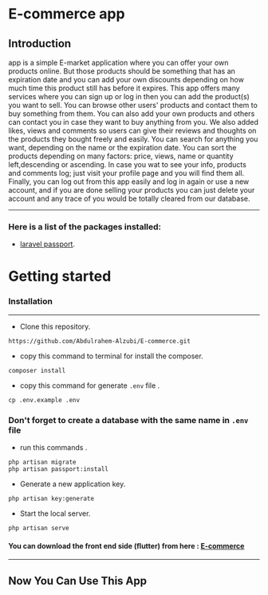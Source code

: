 # E-commerce app
## Introduction
app is a simple E-market application where you can offer your own products online.
But those products should be something that has an expiration date and you can add your own discounts depending on how much time this product still has before it expires.
This app offers many services where you can sign up or log in then you can add the product(s) you want to sell.
You can browse other users' products and contact them to buy something from them.
You can also add your own products and others can contact you in case they want to buy anything from you.
We also added likes, views and comments so users can give their reviews and thoughts on the products they bought freely and easily.
You can search for anything you want, depending on the name or the expiration date.
You can sort the products depending on many factors:  price, views, name or quantity left,descending or ascending.
In case you wat to see your info, products and comments log; just visit your profile page and you will find them all.
Finally, you can log out from this app easily and log in again or use a new account, and if you are done selling your products you can just delete your account and any trace of you would be totally cleared from our database.
<hr> 

### Here is a list of the packages installed:
- [laravel passport](https://laravel.com/docs/9.x/passport).

# Getting started
### Installation
<hr> 


- Clone this repository.
```
https://github.com/Abdulrahem-Alzubi/E-commerce.git
```

- copy this command to terminal for install the composer.
```
composer install
```
- copy this command for generate <code>.env</code> file .
```
cp .env.example .env 
```
### Don't forget to create a database with the same name in <code>.env</code> file
- run this commands .
``` 
php artisan migrate
php artisan passport:install
```
- Generate a new application key.
```
php artisan key:generate
```
- Start the local server.
```
php artisan serve 
```
#### You can download the front end side (flutter) from here : [E-commerce](https://github.com/Bisher01/E-commerce)
<hr>

## Now You Can Use This App 


